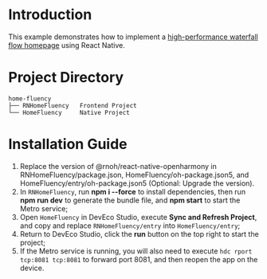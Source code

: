 # Introduction

This example demonstrates how to implement a [high-performance waterfall flow homepage](https://developer.huawei.com/consumer/cn/forum/topic/0202160237461682658) using React Native.

# Project Directory

```
home-fluency
├── RNHomeFluency   Frontend Project
└── HomeFluency     Native Project
```

# Installation Guide
1. Replace the version of @rnoh/react-native-openharmony in RNHomeFluency/package.json, HomeFluency/oh-package.json5, and HomeFluency/entry/oh-package.json5 (Optional: Upgrade the version).
2. In `RNHomeFluency`, run **npm i --force** to install dependencies, then run **npm run dev** to generate the bundle file, and **npm start** to start the Metro service;
3. Open `HomeFluency` in DevEco Studio, execute **Sync and Refresh Project**, and copy and replace `RNHomeFluency/entry` into `HomeFluency/entry`;
4. Return to DevEco Studio, click the **run** button on the top right to start the project;
5. If the Metro service is running, you will also need to execute `hdc rport tcp:8081 tcp:8081` to forward port 8081, and then reopen the app on the device.